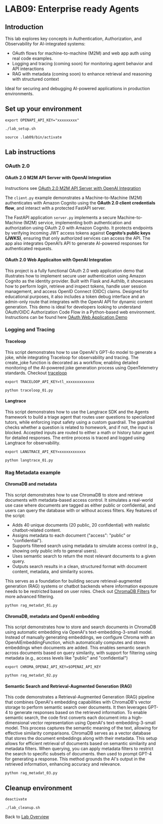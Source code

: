 # LAB09: Enterprise ready Agents
## Introduction
This lab explores key concepts in Authentication, Authorization, and Observability for AI-integrated systems:
- OAuth flows for machine-to-machine (M2M) and web app auth using real code examples.
- Logging and tracing (coming soon) for monitoring agent behavior and API interactions
- RAG with metadata (coming soon) to enhance retrieval and reasoning with structured context

Ideal for securing and debugging AI-powered applications in production environments.
## Set up your environment
```
export OPENAPI_API_KEY="xxxxxxxxx"
```
```
./lab_setup.sh
```
```
source .lab09/bin/activate
```
## Lab instructions
### OAuth 2.0
#### OAuth 2.0 M2M API Server with OpenAI Integration
Instructions see [OAuth 2.0 M2M API Server with OpenAI Integration](https://github.com/kubiosec-ai/openai-oauth-demo/)<br>

The `client.py` example demonstrates a Machine-to-Machine (M2M) authenticates with Amazon Cognito using the **OAuth 2.0 client credentials flow**, and interact with a protected FastAPI server. 

The FastAPI application `server.py` implements a secure Machine-to-Machine (M2M) service, implementing both authentication and authorization using OAuth 2.0 with Amazon Cognito. It protects endpoints by verifying incoming JWT access tokens against **Cognito’s public keys (JWKS)**, ensuring that only authorized services can access the API. The app also integrates OpenAI’s API to generate AI-powered responses for authenticated requests. 


#### OAuth 2.0 Web Applicaiton with OpenAI Integration
This project is a fully functional OAuth 2.0 web application demo that illustrates how to implement secure user authentication using Amazon Cognito as the identity provider. Built with Flask and Authlib, it showcases how to perform login, retrieve and inspect tokens, handle user session management, and access OpenID Connect (OIDC) claims. Designed for educational purposes, it also includes a token debug interface and an admin-only route that integrates with the OpenAI API for dynamic content generation. This demo is ideal for developers looking to understand OAuth/OIDC Authorization Code Flow in a Python-based web environment.
Instructions can be found here [OAuth Web Application Demo](https://github.com/kubiosec-codecamp/oauth-web-app.git)

### Logging and Tracing
#### Traceloop
This script demonstrates how to use OpenAI's GPT-4o model to generate a joke, while integrating Traceloop for observability and tracing. The create_joke function is decorated as a workflow, enabling detailed monitoring of the AI-powered joke generation process using OpenTelemetry standards. Checkout [traceloop](https://www.traceloop.com/)
```
export TRACELOOP_API_KEY=tl_xxxxxxxxxxxxx
```
```
python traceloop_01.py
```
#### Langtrace
This script demonstrates how to use the Langtrace SDK and the Agents framework to build a triage agent that routes user questions to specialized tutors, while enforcing input safety using a custom guardrail. The guardrail checks whether a question is related to homework, and if not, the input is blocked. Accepted inputs are routed to either a math or history tutor agent for detailed responses. The entire process is traced and logged using Langtrace for observability.
```
export LANGTRACE_API_KEY=xxxxxxxxxxxx
```
```
python langtrace_01.py
```


### Rag Metadata example
#### ChromaDB and metadata
This script demonstrates how to use ChromaDB to store and retrieve documents with metadata-based access control. It simulates a real-world use case where documents are tagged as either public or confidential, and users can query the database with or without access filters.
Key features of the script:
- Adds 40 unique documents (20 public, 20 confidential) with realistic chatbot-related content.
- Assigns metadata to each document ("access": "public" or "confidential").
- Supports filtered search using metadata to simulate access control (e.g., showing only public info to general users).
- Uses semantic search to return the most relevant documents to a given query.
- Outputs search results in a clean, structured format with document content, metadata, and similarity scores.

This serves as a foundation for building secure retrieval-augmented generation (RAG) systems or chatbot backends where information exposure needs to be restricted based on user roles.
Check out [ChromaDB Filters](https://cookbook.chromadb.dev/core/filters/#) for more advanced filtering.
```
python rag_metadat_01.py
```
#### ChromaDB, metadata and OpenAI embedding
This script demonstrates how to store and search documents in ChromaDB using automatic embedding via OpenAI's text-embedding-3-small model. Instead of manually generating embeddings, we configure Chroma with an OpenAIEmbeddingFunction, which automatically computes and stores embeddings when documents are added. This enables semantic search across documents based on query similarity, with support for filtering using metadata (e.g., access levels like "public" and "confidential")
```
export CHROMA_OPENAI_API_KEY=$OPENAI_API_KEY
```
```
python rag_metadat_02.py
```
#### Semantic Search and Retrieval-Augmented Generation (RAG)
This code demonstrates a Retrieval-Augmented Generation (RAG) pipeline that combines OpenAI's embedding capabilities with ChromaDB's vector storage to perform semantic search over documents. It then leverages GPT-4 to generate responses based on the retrieved information.
To enable semantic search, the code first converts each document into a high-dimensional vector representation using OpenAI's text-embedding-3-small model. This process captures the semantic meaning of the text, allowing for effective similarity comparisons.
ChromaDB serves as a vector database that stores the document embeddings along with their metadata. This setup allows for efficient retrieval of documents based on semantic similarity and metadata filters.
When querying, you can apply metadata filters to restrict the search to specific subsets of documents.
then used to prompt GPT-4 for generating a response. This method grounds the AI's output in the retrieved information, enhancing accuracy and relevance.
```
python rag_metadat_03.py
```
## Cleanup environment
```
deactivate
```
```
./lab_cleanup.sh
```
Back to [Lab Overview](https://github.com/kubiosec-agentic/agentic-labs/blob/master/README.md#-lab-overview)
